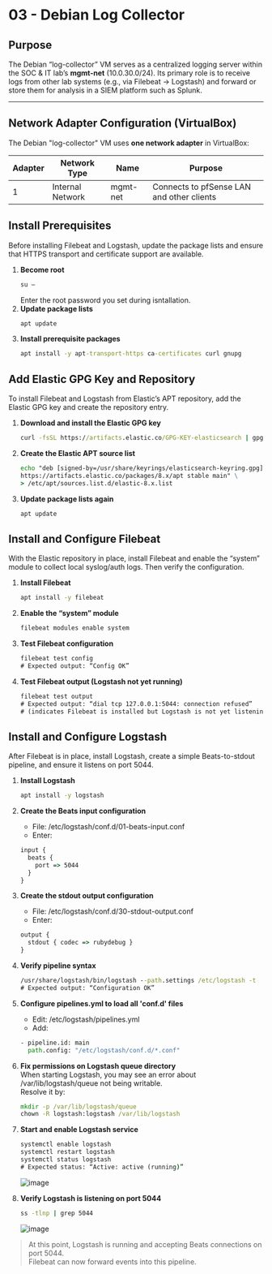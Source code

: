# 03 - Debian Log Collector

## Purpose

The Debian “log-collector” VM serves as a centralized logging server within the SOC & IT lab’s **mgmt-net** (10.0.30.0/24). Its primary role is to receive logs from other lab systems (e.g., via Filebeat → Logstash) and forward or store them for analysis in a SIEM platform such as Splunk.

---

## Network Adapter Configuration (VirtualBox)

The Debian "log-collector" VM uses **one network adapter** in VirtualBox:

| Adapter | Network Type     | Name    | Purpose                                     |
|---------|------------------|---------|---------------------------------------------|
| 1       | Internal Network | mgmt-net| Connects to pfSense LAN and other clients   |

## Install Prerequisites

Before installing Filebeat and Logstash, update the package lists and ensure that HTTPS transport and certificate support are available.

1. **Become root**
   ```cmd
   su –
   ```
   Enter the root password you set during isntallation.
2. **Update package lists**
   ```cmd
   apt update
   ```
3. **Install prerequisite packages**
   ```cmd
   apt install -y apt-transport-https ca-certificates curl gnupg
   ```

## Add Elastic GPG Key and Repository

To install Filebeat and Logstash from Elastic’s APT repository, add the Elastic GPG key and create the repository entry.

1. **Download and install the Elastic GPG key**  
   ```cmd
   curl -fsSL https://artifacts.elastic.co/GPG-KEY-elasticsearch | gpg --dearmor -o /usr/share/keyrings/elasticsearch-keyring.gpg
2. **Create the Elastic APT source list**
   ```cmd
   echo "deb [signed-by=/usr/share/keyrings/elasticsearch-keyring.gpg] \
   https://artifacts.elastic.co/packages/8.x/apt stable main" \
   > /etc/apt/sources.list.d/elastic-8.x.list
   ```
3. **Update package lists again**
   ```cmd
   apt update
   ```

## Install and Configure Filebeat

With the Elastic repository in place, install Filebeat and enable the “system” module to collect local syslog/auth logs. Then verify the configuration.

1. **Install Filebeat**  
   ```cmd
   apt install -y filebeat
   ```
2. **Enable the “system” module**
   ```cmd
   filebeat modules enable system
   ```
3. **Test Filebeat configuration**
   ```cmd
   filebeat test config
   # Expected output: “Config OK”
   ```
4. **Test Filebeat output (Logstash not yet running)**
   ```cmd
   filebeat test output
   # Expected output: “dial tcp 127.0.0.1:5044: connection refused” 
   # (indicates Filebeat is installed but Logstash is not yet listening on 5044)
   ```

## Install and Configure Logstash

After Filebeat is in place, install Logstash, create a simple Beats-to-stdout pipeline, and ensure it listens on port 5044.

1. **Install Logstash**  
   ```cmd
   apt install -y logstash
   ```
2. **Create the Beats input configuration**
    - File: /etc/logstash/conf.d/01-beats-input.conf
    - Enter:
    ```cmd
    input {
      beats {
        port => 5044
      }
    }
    ```
3. **Create the stdout output configuration**
    - File: /etc/logstash/conf.d/30-stdout-output.conf
    - Enter:
    ```cmd
    output {
      stdout { codec => rubydebug }
    }
    ```
4. **Verify pipeline syntax**
    ```cmd
    /usr/share/logstash/bin/logstash --path.settings /etc/logstash -t
    # Expected output: “Configuration OK”
    ```
5. **Configure pipelines.yml to load all 'conf.d' files**
    -  Edit: /etc/logstash/pipelines.yml
    -  Add:
   ```cmd
   - pipeline.id: main
     path.config: "/etc/logstash/conf.d/*.conf"
   ```
6. **Fix permissions on Logstash queue directory** <br>
   When starting Logstash, you may see an error about /var/lib/logstash/queue not being writable. <br>
   Resolve it by:
     ```cmd
    mkdir -p /var/lib/logstash/queue
    chown -R logstash:logstash /var/lib/logstash
    ```
7. **Start and enable Logstash service**
    ```cmd
    systemctl enable logstash
    systemctl restart logstash
    systemctl status logstash
    # Expected status: “Active: active (running)”
    ```
    ![image](https://github.com/user-attachments/assets/3651b0f2-805c-4652-ac0f-b17dd686acac)

8. **Verify Logstash is listening on port 5044**
    ```cmd
    ss -tlnp | grep 5044
    ```
    ![image](https://github.com/user-attachments/assets/e909c921-5588-49d1-b9fe-76c96e4ee322)

> At this point, Logstash is running and accepting Beats connections on port 5044. <br>
> Filebeat can now forward events into this pipeline.
